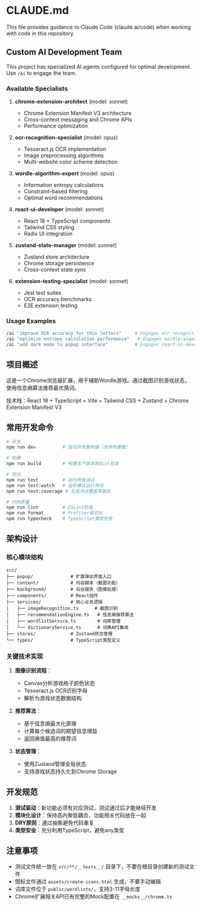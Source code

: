 # CLAUDE.md

This file provides guidance to Claude Code (claude.ai/code) when working with code in this repository.

## Custom AI Development Team

This project has specialized AI agents configured for optimal development. Use `/ai` to engage the team.

### Available Specialists

1. **chrome-extension-architect** (model: sonnet)
   - Chrome Extension Manifest V3 architecture
   - Cross-context messaging and Chrome APIs
   - Performance optimization

2. **ocr-recognition-specialist** (model: opus)
   - Tesseract.js OCR implementation
   - Image preprocessing algorithms
   - Multi-website color scheme detection

3. **wordle-algorithm-expert** (model: opus)
   - Information entropy calculations
   - Constraint-based filtering
   - Optimal word recommendations

4. **react-ui-developer** (model: sonnet)
   - React 18 + TypeScript components
   - Tailwind CSS styling
   - Radix UI integration

5. **zustand-state-manager** (model: sonnet)
   - Zustand store architecture
   - Chrome storage persistence
   - Cross-context state sync

6. **extension-testing-specialist** (model: sonnet)
   - Jest test suites
   - OCR accuracy benchmarks
   - E2E extension testing

### Usage Examples
```bash
/ai "improve OCR accuracy for thin letters"     # Engages ocr-recognition-specialist
/ai "optimize entropy calculation performance"   # Engages wordle-algorithm-expert
/ai "add dark mode to popup interface"          # Engages react-ui-developer
```

## 项目概述

这是一个Chrome浏览器扩展，用于辅助Wordle游戏。通过截图识别游戏状态，使用信息熵算法推荐最优猜词。

技术栈：React 18 + TypeScript + Vite + Tailwind CSS + Zustand + Chrome Extension Manifest V3

## 常用开发命令

```bash
# 开发
npm run dev          # 启动开发服务器（支持热重载）

# 构建
npm run build        # 构建生产版本到dist目录

# 测试
npm run test         # 运行所有测试
npm run test:watch   # 监听模式运行测试
npm run test:coverage # 生成测试覆盖率报告

# 代码质量
npm run lint         # ESLint检查
npm run format       # Prettier格式化
npm run typecheck    # TypeScript类型检查
```

## 架构设计

### 核心模块结构
```
src/
├── popup/              # 扩展弹出界面入口
├── content/            # 内容脚本（截图功能）
├── background/         # 后台服务（图像处理）
├── components/         # React组件
├── services/           # 核心业务逻辑
│   ├── imageRecognition.ts      # 截图识别
│   ├── recommendationEngine.ts   # 信息熵推荐算法
│   ├── wordlistService.ts        # 词库管理
│   └── dictionaryService.ts      # 词典API集成
├── stores/             # Zustand状态管理
└── types/              # TypeScript类型定义
```

### 关键技术实现

1. **图像识别流程**：
   - Canvas分析游戏格子颜色状态
   - Tesseract.js OCR识别字母
   - 解析为游戏状态数据结构

2. **推荐算法**：
   - 基于信息熵最大化原理
   - 计算每个候选词的期望信息增益
   - 返回熵值最高的推荐词

3. **状态管理**：
   - 使用Zustand管理全局状态
   - 支持游戏状态持久化到Chrome Storage

## 开发规范

1. **测试驱动**：新功能必须有对应测试，测试通过后才能继续开发
2. **模块化设计**：保持高内聚低耦合，功能相关代码放在一起
3. **DRY原则**：通过抽象避免代码重复
4. **类型安全**：充分利用TypeScript，避免any类型

## 注意事项

- 测试文件统一放在 `src/**/__tests__/` 目录下，不要在根目录创建新的测试文件
- 图标文件通过 `assets/create-icons.html` 生成，不要手动编辑
- 词库文件位于 `public/wordlists/`，支持3-11字母长度
- Chrome扩展相关API已有完整的Mock配置在 `__mocks__/chrome.ts`